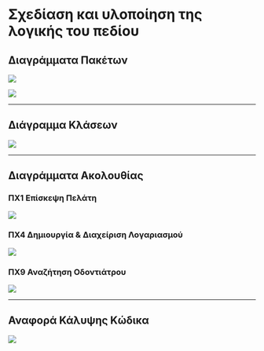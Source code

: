 # Σχεδίαση και υλοποίηση της λογικής του πεδίου
## Διαγράμματα Πακέτων
![](UMLpackage.png)

![](UMLpackage_expanded.png)
___
## Διάγραμμα Κλάσεων
![](ClassDiagram.png)
___
## Διαγράμματα Ακολουθίας
### ΠΧ1 Επίσκεψη Πελάτη
![](uc1-sequence-diagram.png)
### ΠΧ4 Δημιουργία & Διαχείριση Λογαριασμού
![](uc4-sequence-diagram.png)
### ΠΧ9 Αναζήτηση Οδοντιάτρου
![](uc9-sequence-diagram.png)
___
## Αναφορά Κάλυψης Κώδικα
![](CoverageReport.png)